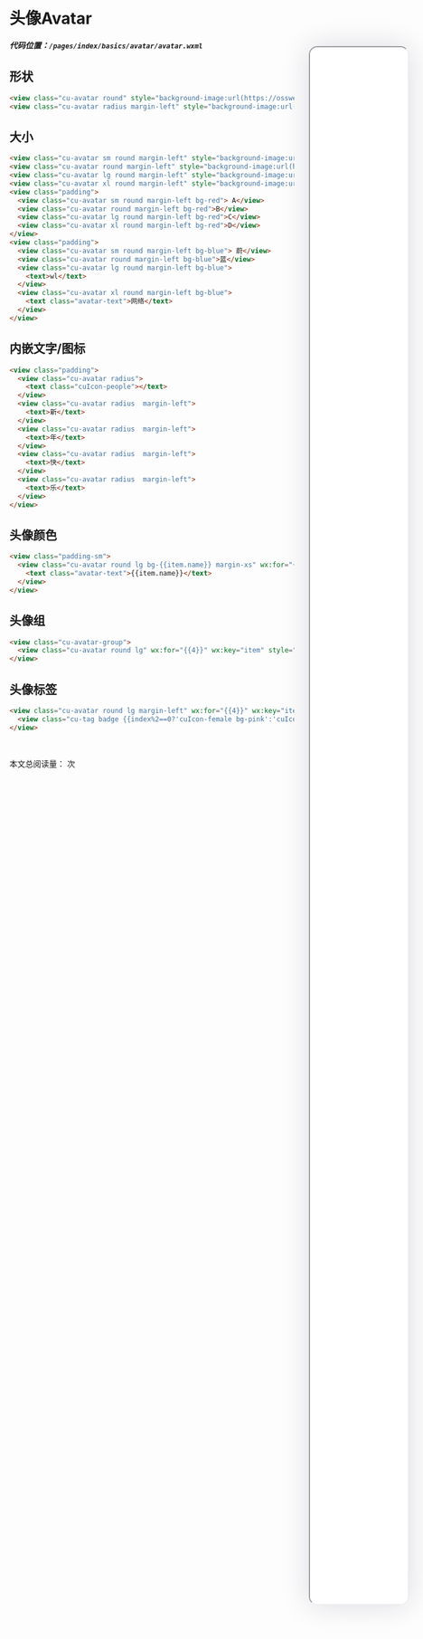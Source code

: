 <!--
 * @Descripttion: 
 * @version: V1.0
 * @Author: Xiaokang Lei
 * @email: lxk201808@163.com
 * @Date: 2022-12-02 16:56:21
 * @LastEditors: Xiaokang Lei
 * @LastEditTime: 2022-12-09 17:01:22
-->

<div class="minipre" style="width:18%; height:86%; float:right; position:fixed; right:3%;top: 4%;z-index: 99;">
  <iframe src="./h5/index.html#/pages/index/basics/avatar/avatar" width="100%" height="80%" style="border-radius:15px; box-shadow:0 0 50px 0px rgb(30 0 60 / 15%);"></iframe>
</div>

# 头像Avatar

***代码位置：`/pages/index/basics/avatar/avatar.wxml`***

## 形状

```html
<view class="cu-avatar round" style="background-image:url(https://ossweb-img.qq.com/images/lol/web201310/skin/big10001.jpg);"></view>
<view class="cu-avatar radius margin-left" style="background-image:url(https://ossweb-img.qq.com/images/lol/web201310/skin/big81005.jpg);"></view>
```

## 大小

```html
<view class="cu-avatar sm round margin-left" style="background-image:url(https://ossweb-img.qq.com/images/lol/web201310/skin/big10001.jpg);"></view>
<view class="cu-avatar round margin-left" style="background-image:url(https://ossweb-img.qq.com/images/lol/web201310/skin/big81005.jpg);"></view>
<view class="cu-avatar lg round margin-left" style="background-image:url(https://ossweb-img.qq.com/images/lol/web201310/skin/big25002.jpg);"></view>
<view class="cu-avatar xl round margin-left" style="background-image:url(https://ossweb-img.qq.com/images/lol/web201310/skin/big99008.jpg);"></view>
<view class="padding">
  <view class="cu-avatar sm round margin-left bg-red"> A</view>
  <view class="cu-avatar round margin-left bg-red">B</view>
  <view class="cu-avatar lg round margin-left bg-red">C</view>
  <view class="cu-avatar xl round margin-left bg-red">D</view>
</view>
<view class="padding">
  <view class="cu-avatar sm round margin-left bg-blue"> 蔚</view>
  <view class="cu-avatar round margin-left bg-blue">蓝</view>
  <view class="cu-avatar lg round margin-left bg-blue">
    <text>wl</text>
  </view>
  <view class="cu-avatar xl round margin-left bg-blue">
    <text class="avatar-text">网络</text>
  </view>
</view>
```

## 内嵌文字/图标

```html
<view class="padding">
  <view class="cu-avatar radius">
    <text class="cuIcon-people"></text>
  </view>
  <view class="cu-avatar radius  margin-left">
    <text>新</text>
  </view>
  <view class="cu-avatar radius  margin-left">
    <text>年</text>
  </view>
  <view class="cu-avatar radius  margin-left">
    <text>快</text>
  </view>
  <view class="cu-avatar radius  margin-left">
    <text>乐</text>
  </view>
</view>
```

## 头像颜色

```html
<view class="padding-sm">
  <view class="cu-avatar round lg bg-{{item.name}} margin-xs" wx:for="{{ColorList}}" wx:key="item">
    <text class="avatar-text">{{item.name}}</text>
  </view>
</view>
```

## 头像组

```html
<view class="cu-avatar-group">
  <view class="cu-avatar round lg" wx:for="{{4}}" wx:key="item" style="background-image:url(https://ossweb-img.qq.com/images/lol/web201310/skin/big1000{{index+1}}.jpg);"></view>
</view>
```

## 头像标签

```html
<view class="cu-avatar round lg margin-left" wx:for="{{4}}" wx:key="item" style="background-image:url(https://ossweb-img.qq.com/images/lol/web201310/skin/big1000{{index+1}}.jpg);">
  <view class="cu-tag badge {{index%2==0?'cuIcon-female bg-pink':'cuIcon-male bg-blue'}}"></view>
</view>
```

<br>

本文总阅读量：<span id="busuanzi_value_page_pv"></span> 次
